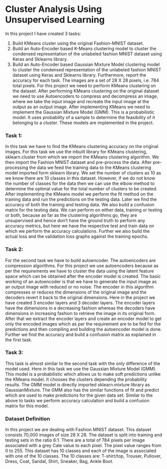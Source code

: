 # Cluster Analysis Using Unsupervised Learning  
In this project I have created 3 tasks:
1. Build KMeans cluster using the original Fashion-MNIST dataset.
2. Build an Auto-Encoder based K-Means clustering model to cluster the condensed
representation of the unlabeled fashion MNIST dataset using Keras and Sklearns library.
3. Build an Auto-Encoder based Gaussian Mixture Model clustering model to cluster the condensed representation of the unlabeled fashion MNIST dataset using Keras and Sklearns library.
Furthermore, report the accuracy for each task.
The images are a set of 28 X 28 pixels, i.e. 784 total pixels. For this project we need to perform KMeans clustering on the dataset. After performing KMeans clustering on the original dataset we need to use Autoencoders to compress and decompress an image, where we take the input image and recreate the input image at the output as an output image. After implementing KMeans we need to implement the Gaussian Mixture Model (GMM). This is a probabilistic model. It uses probability of a sample to determine the feasibility of it belonging to a cluster. These models are implemented in the project.
### Task 1: 
In this task we have to find the KMeans clustering accuracy on the original images. For this task we use the inbuilt library for KMeans clustering, sklearn.cluster from which we import the KMeans clustering algorithm. We then import the Fashion MNIST dataset and pre-process the data. After pre-processing the data we feed the training data to the KMeans clustering model imported form sklearn library. We set the number of clusters as 10 as we know there are 10 classes in this dataset. However, if we do not know the number of classes for the data then we can use the elbow method to determine the optimal value for the total number of clusters to be created. After implementing the KMeans model we perform the fit method on the training data and run the predictions on the testing data. Later we find the accuracy of both the training and testing data. We also build a confusion matrix for the testing data. We can perform on either data, training or testing or both, because as far as the clustering algorithms go, they are unsupervised and hence don’t have the ground truth to perform any accuracy metrics, but here we have the respective test and train data on which we perform the accuracy calculations. Further we also build the actual loss and the validation loss graphs against the training epochs.
### Task 2: 
For the second task we have to build autoencoder. The autoencoders are compression algorithms. For this project we use autoencoders because as per the requirements we have to cluster the data using the latent feature space which can be obtained after the encoder model is created. The basic working of an autoencoder is that we have to generate the input image as an output image with reduced or no noise. The encoder in this algorithm compresses or reduces the dimensions of the original image and the decoders revert it back to the original dimensions. Here in the project we have created 3 encoder layers and 3 decoder layers. The encoder layers have the dimensions in a decreasing fashion whereas the decoders have dimensions in increasing fashion to retrieve the image in its original form. After that we extract the encoder layers and create an encoder model to get only the encoded images which as per the requirement are to be fed for the predictions and then compiling and building the autoencoder model is done. Further we find the accuracy and build a confusion matrix as explained in the first task.
### Task 3: 
This task is almost similar to the second task with the only difference of the model used. Here in this task we use the Gaussian Mixture Model (GMM). This model is a probabilistic which allows us to make soft predictions unlike the KMeans model. It chooses the clusters depending the probability results. The GMM model is directly imported sklearn.mixture library as GaussianMixture. The GMM also has the similar functions of fit and predict which are used to make predictions for the given data set. Similar to the above to tasks we perform accuracy calculation and build a confusion matrix for this model.
### Dataset Definition
In this project we are dealing with Fashion MNIST dataset. This dataset consists 70,000 images of size 28 X 28. The dataset is split into training and testing sets in the ratio 6:1. There are a total of 784 pixels per image associated with a grey Cale value to each pixel. The pixel value ranges from 0 to 255. This dataset has 10 classes and each of the image is associated with one of the 10 classes.
The 10 classes are:
T-shirt/top, Trouser, Pullover, Dress, Coat, Sandal, Shirt, Sneaker, Bag, Ankle Boot.
